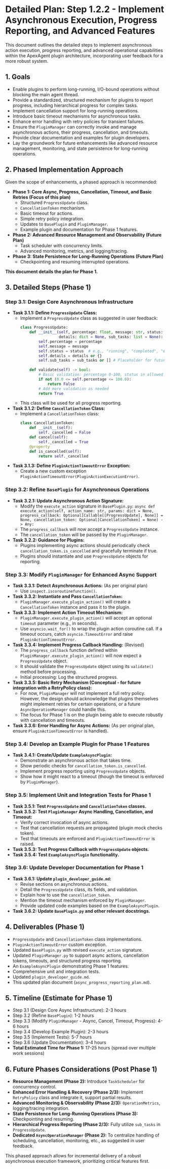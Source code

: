 # Detailed Plan: Step 1.2.2 - Implement Asynchronous Execution, Progress Reporting, and Advanced Features

This document outlines the detailed steps to implement asynchronous action execution, progress reporting, and advanced operational capabilities within the ApexAgent plugin architecture, incorporating user feedback for a more robust system.

## 1. Goals

-   Enable plugins to perform long-running, I/O-bound operations without blocking the main agent thread.
-   Provide a standardized, structured mechanism for plugins to report progress, including hierarchical progress for complex tasks.
-   Implement cancellation support for long-running operations.
-   Introduce basic timeout mechanisms for asynchronous tasks.
-   Enhance error handling with retry policies for transient failures.
-   Ensure the `PluginManager` can correctly invoke and manage asynchronous actions, their progress, cancellation, and timeouts.
-   Provide clear documentation and examples for plugin developers.
-   Lay the groundwork for future enhancements like advanced resource management, monitoring, and state persistence for long-running operations.

## 2. Phased Implementation Approach

Given the scope of enhancements, a phased approach is recommended:

*   **Phase 1: Core Async, Progress, Cancellation, Timeout, and Basic Retries (Focus of this plan)**
    *   Structured `ProgressUpdate` class.
    *   `CancellationToken` mechanism.
    *   Basic timeout for actions.
    *   Simple retry policy integration.
    *   Updates to `BasePlugin` and `PluginManager`.
    *   Example plugin and documentation for Phase 1 features.
*   **Phase 2: Advanced Resource Management and Observability (Future Plan)**
    *   Task scheduler with concurrency limits.
    *   Advanced monitoring, metrics, and logging/tracing.
*   **Phase 3: State Persistence for Long-Running Operations (Future Plan)**
    *   Checkpointing and resuming interrupted operations.

**This document details the plan for Phase 1.**

## 3. Detailed Steps (Phase 1)

### Step 3.1: Design Core Asynchronous Infrastructure

*   **Task 3.1.1: Define `ProgressUpdate` Class:**
    *   Implement a `ProgressUpdate` class as suggested in user feedback:
        ```python
        class ProgressUpdate:
            def __init__(self, percentage: float, message: str, status: str, 
                         details: dict = None, sub_tasks: list = None): # sub_tasks for future hierarchical use
                self.percentage = percentage
                self.message = message
                self.status = status  # e.g., "running", "completed", "error", "milestone_reached"
                self.details = details or {}
                self.sub_tasks = sub_tasks or [] # Placeholder for future use
            
            def validate(self) -> bool:
                # Basic validation: percentage 0-100, status in allowed set, etc.
                if not (0.0 <= self.percentage <= 100.0):
                    return False
                # Add more validation as needed
                return True
        ```
    *   This class will be used for all progress reporting.
*   **Task 3.1.2: Define `CancellationToken` Class:**
    *   Implement a `CancellationToken` class:
        ```python
        class CancellationToken:
            def __init__(self):
                self._cancelled = False
            def cancel(self):
                self._cancelled = True
            @property
            def is_cancelled(self):
                return self._cancelled
        ```
*   **Task 3.1.3: Define `PluginActionTimeoutError` Exception:**
    *   Create a new custom exception `PluginActionTimeoutError(PluginActionExecutionError)`.

### Step 3.2: Refine `BasePlugin` for Asynchronous Operations

*   **Task 3.2.1: Update Asynchronous Action Signature:**
    *   Modify the `execute_action` signature in `BasePlugin.py`:
        `async def execute_action(self, action_name: str, params: dict = None, progress_callback: Optional[Callable[[ProgressUpdate], None]] = None, cancellation_token: Optional[CancellationToken] = None) -> Any:`
    *   The `progress_callback` will now accept a `ProgressUpdate` instance.
    *   The `cancellation_token` will be passed by the `PluginManager`.
*   **Task 3.2.2: Guidance for Plugins:**
    *   Plugins implementing async actions should periodically check `cancellation_token.is_cancelled` and gracefully terminate if true.
    *   Plugins should instantiate and use `ProgressUpdate` objects for reporting.

### Step 3.3: Modify `PluginManager` for Enhanced Async Support

*   **Task 3.3.1: Detect Asynchronous Actions:** (As per original plan)
    *   Use `inspect.iscoroutinefunction()`.
*   **Task 3.3.2: Instantiate and Pass `CancellationToken`:**
    *   `PluginManager.execute_plugin_action()` will create a `CancellationToken` instance and pass it to the plugin.
*   **Task 3.3.3: Implement Action Timeout Mechanism:**
    *   `PluginManager.execute_plugin_action()` will accept an optional `timeout` parameter (e.g., in seconds).
    *   Use `asyncio.wait_for()` to wrap the plugin action coroutine call. If a timeout occurs, catch `asyncio.TimeoutError` and raise `PluginActionTimeoutError`.
*   **Task 3.3.4: Implement Progress Callback Handling:** (Revised)
    *   The `progress_callback` function defined within `PluginManager.execute_plugin_action()` will now expect a `ProgressUpdate` object.
    *   It should validate the `ProgressUpdate` object using its `validate()` method before processing.
    *   Initial processing: Log the structured progress.
*   **Task 3.3.5: Basic Retry Mechanism (Conceptual - for future integration with a RetryPolicy class):**
    *   For now, `PluginManager` will not implement a full retry policy. However, the design should acknowledge that plugins themselves might implement retries for certain operations, or a future `AsyncOperationManager` could handle this.
    *   The focus for Phase 1 is on the plugin being able to execute robustly with cancellation and timeouts.
*   **Task 3.3.6: Error Handling for Async Actions:** (As per original plan, ensure `PluginActionTimeoutError` is handled).

### Step 3.4: Develop an Example Plugin for Phase 1 Features

*   **Task 3.4.1: Create/Update `ExampleAsyncPlugin`:**
    *   Demonstrate an asynchronous action that takes time.
    *   Show periodic checks for `cancellation_token.is_cancelled`.
    *   Implement progress reporting using `ProgressUpdate` objects.
    *   Show how it might react to a timeout (though the timeout is enforced by `PluginManager`).

### Step 3.5: Implement Unit and Integration Tests for Phase 1

*   **Task 3.5.1: Test `ProgressUpdate` and `CancellationToken` classes.**
*   **Task 3.5.2: Test `PluginManager` Async Handling, Cancellation, and Timeout:**
    *   Verify correct invocation of async actions.
    *   Test that cancellation requests are propagated (plugin mock checks token).
    *   Test that timeouts are enforced and `PluginActionTimeoutError` is raised.
*   **Task 3.5.3: Test Progress Callback with `ProgressUpdate` objects.**
*   **Task 3.5.4: Test `ExampleAsyncPlugin` functionality.**

### Step 3.6: Update Developer Documentation for Phase 1

*   **Task 3.6.1: Update `plugin_developer_guide.md`:**
    *   Revise sections on asynchronous actions.
    *   Detail the `ProgressUpdate` class, its fields, and validation.
    *   Explain how to use the `cancellation_token`.
    *   Mention the timeout mechanism enforced by `PluginManager`.
    *   Provide updated code examples based on the `ExampleAsyncPlugin`.
*   **Task 3.6.2: Update `BasePlugin.py` and other relevant docstrings.**

## 4. Deliverables (Phase 1)

*   `ProgressUpdate` and `CancellationToken` class implementations.
*   `PluginActionTimeoutError` custom exception.
*   Updated `BasePlugin.py` with revised `execute_action` signature.
*   Updated `PluginManager.py` to support async actions, cancellation tokens, timeouts, and structured progress reporting.
*   An `ExampleAsyncPlugin` demonstrating Phase 1 features.
*   Comprehensive unit and integration tests.
*   Updated `plugin_developer_guide.md`.
*   This updated plan document (`async_progress_reporting_plan.md`).

## 5. Timeline (Estimate for Phase 1)

*   Step 3.1 (Design Core Async Infrastructure): 2-3 hours
*   Step 3.2 (Refine `BasePlugin`): 1-2 hours
*   Step 3.3 (Modify `PluginManager` - Async, Cancel, Timeout, Progress): 4-6 hours
*   Step 3.4 (Develop Example Plugin): 2-3 hours
*   Step 3.5 (Implement Tests): 5-7 hours
*   Step 3.6 (Update Documentation): 3-4 hours
*   **Total Estimated Time for Phase 1:** 17-25 hours (spread over multiple work sessions)

## 6. Future Phases Considerations (Post Phase 1)

*   **Resource Management (Phase 2):** Introduce `TaskScheduler` for concurrency control.
*   **Enhanced Error Handling & Recovery (Phase 2/3):** Implement `RetryPolicy` class and integrate it, support partial results.
*   **Advanced Monitoring & Observability (Phase 2/3):** `OperationMetrics`, logging/tracing integration.
*   **State Persistence for Long-Running Operations (Phase 3):** Checkpointing and resuming.
*   **Hierarchical Progress Reporting (Phase 2/3):** Fully utilize `sub_tasks` in `ProgressUpdate`.
*   **Dedicated `AsyncOperationManager` (Phase 2):** To centralize handling of scheduling, cancellation, monitoring, etc., as suggested in user feedback.

This phased approach allows for incremental delivery of a robust asynchronous execution framework, prioritizing critical features first.

